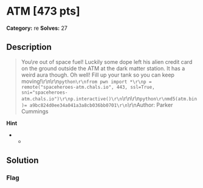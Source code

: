 # ATM [473 pts]

**Category:** re
**Solves:** 27

## Description
>You\re out of space fuel! Luckily some dope left his alien credit card on the ground outside the ATM at the dark matter station. It has a weird aura though. Oh well! Fill up your tank so you can keep moving!\r\n\r\n```python\r\nfrom pwn import *\r\np = remote("spaceheroes-atm.chals.io", 443, ssl=True, sni="spaceheroes-atm.chals.io")\r\np.interactive()\r\n```\r\n\r\n```python\r\nmd5(atm.bin)= a9bc824d0ee34a041a3a8cb036bb0701\r\n```\r\nAuthor: Parker Cummings

**Hint**
* -

## Solution

### Flag

